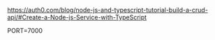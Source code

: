 https://auth0.com/blog/node-js-and-typescript-tutorial-build-a-crud-api/#Create-a-Node-js-Service-with-TypeScript

PORT=7000
